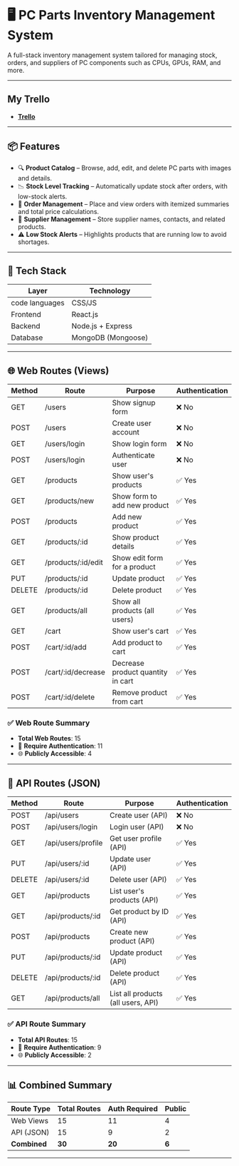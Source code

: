 # 🖥️ PC Parts Inventory Management System

A full-stack inventory management system tailored for managing stock, orders, and suppliers of PC components such as CPUs, GPUs, RAM, and more.

---
## My Trello
- **[Trello](https://trello.com/invite/b/6889fa44f2109b79c564c9b2/ATTI3dabdfe95b627c30dfc15dc605372827DF923D12/pc-parts-inventory-management-system)**

---

## 📦 Features

- 🔍 **Product Catalog** – Browse, add, edit, and delete PC parts with images and details.
- 📉 **Stock Level Tracking** – Automatically update stock after orders, with low-stock alerts.
- 🛒 **Order Management** – Place and view orders with itemized summaries and total price calculations.
- 📇 **Supplier Management** – Store supplier names, contacts, and related products.
- ⚠️ **Low Stock Alerts** – Highlights products that are running low to avoid shortages.

---

## 🧱 Tech Stack

| Layer         | Technology         |
|---------------|--------------------|
| code languages| CSS/JS             |
| Frontend      | React.js           |
| Backend       | Node.js + Express  |
| Database      | MongoDB (Mongoose) |


---


## 🌐 Web Routes (Views)

| Method | Route                        | Purpose                                 | Authentication |
|--------|------------------------------|-----------------------------------------|----------------|
| GET    | /users                       | Show signup form                        | ❌ No           |
| POST   | /users                       | Create user account                     | ❌ No           |
| GET    | /users/login                 | Show login form                         | ❌ No           |
| POST   | /users/login                 | Authenticate user                       | ❌ No           |
| GET    | /products                    | Show user's products                    | ✅ Yes          |
| GET    | /products/new                | Show form to add new product            | ✅ Yes          |
| POST   | /products                    | Add new product                         | ✅ Yes          |
| GET    | /products/:id                | Show product details                    | ✅ Yes          |
| GET    | /products/:id/edit           | Show edit form for a product            | ✅ Yes          |
| PUT    | /products/:id                | Update product                          | ✅ Yes          |
| DELETE | /products/:id                | Delete product                          | ✅ Yes          |
| GET    | /products/all                | Show all products (all users)           | ✅ Yes          |
| GET    | /cart                        | Show user's cart                        | ✅ Yes          |
| POST   | /cart/:id/add                | Add product to cart                     | ✅ Yes          |
| POST   | /cart/:id/decrease           | Decrease product quantity in cart       | ✅ Yes          |
| POST   | /cart/:id/delete             | Remove product from cart                | ✅ Yes          |


### ✅ Web Route Summary
- **Total Web Routes**: 15  
- 🔐 **Require Authentication**: 11  
- 🌐 **Publicly Accessible**: 4

---

## 🔌 API Routes (JSON)

| Method | Route                        | Purpose                                 | Authentication |
|--------|------------------------------|-----------------------------------------|----------------|
| POST   | /api/users                    | Create user (API)                        | ❌ No           |
| POST   | /api/users/login              | Login user (API)                         | ❌ No           |
| GET    | /api/users/profile            | Get user profile (API)                   | ✅ Yes          |
| PUT    | /api/users/:id                | Update user (API)                        | ✅ Yes          |
| DELETE | /api/users/:id                | Delete user (API)                        | ✅ Yes          |
| GET    | /api/products                 | List user's products (API)               | ✅ Yes          |
| GET    | /api/products/:id             | Get product by ID (API)                  | ✅ Yes          |
| POST   | /api/products                 | Create new product (API)                 | ✅ Yes          |
| PUT    | /api/products/:id             | Update product (API)                     | ✅ Yes          |
| DELETE | /api/products/:id             | Delete product (API)                     | ✅ Yes          |
| GET    | /api/products/all             | List all products (all users, API)       | ✅ Yes          |


### ✅ API Route Summary
- **Total API Routes**: 15  
- 🔐 **Require Authentication**: 9 
- 🌐 **Publicly Accessible**: 2

---

## 📊 Combined Summary

| Route Type   | Total Routes | Auth Required | Public |
|--------------|--------------|----------------|--------|
| Web Views    | 15           | 11             | 4      |
| API (JSON)   | 15           | 9              | 2      |
| **Combined** | **30**       | **20**         | **6**  |

---

